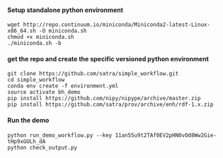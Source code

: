 
#### Setup standalone python environment
```
wget http://repo.continuum.io/miniconda/Miniconda2-latest-Linux-x86_64.sh -O miniconda.sh
chmod +x miniconda.sh
./miniconda.sh -b
```

#### get the repo and create the specific versioned python environment
```
git clone https://github.com/satra/simple_workflow.git
cd simple_workflow
conda env create -f environment.yml
source activate bh_demo
pip install https://github.com/nipy/nipype/archive/master.zip
pip install https://github.com/satra/prov/archive/enh/rdf-1.x.zip
```

#### Run the demo

```
python run_demo_workflow.py --key 11an55u9t2TAf0EV2pHN0vOd8Ww2Gie-tHp9xGULh_dA
python check_output.py
```